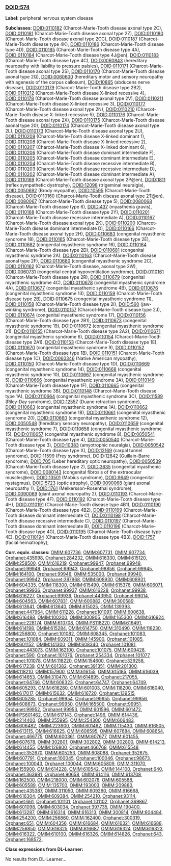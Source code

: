 
### [DOID:574](http://purl.obolibrary.org/obo/DOID_574)
**Label:** peripheral nervous system disease

**Subclasses:** [DOID:0110182](http://purl.obolibrary.org/obo/DOID_0110182) (Charcot-Marie-Tooth disease axonal type 2C), [DOID:0110181](http://purl.obolibrary.org/obo/DOID_0110181) (Charcot-Marie-Tooth disease axonal type 2Z), [DOID:0110180](http://purl.obolibrary.org/obo/DOID_0110180) (Charcot-Marie-Tooth disease axonal type 2CC), [DOID:0110187](http://purl.obolibrary.org/obo/DOID_0110187) (Charcot-Marie-Tooth disease type 4K), [DOID:0110186](http://purl.obolibrary.org/obo/DOID_0110186) (Charcot-Marie-Tooth disease type 4D), [DOID:0110185](http://purl.obolibrary.org/obo/DOID_0110185) (Charcot-Marie-Tooth disease type 4A), [DOID:0110184](http://purl.obolibrary.org/obo/DOID_0110184) (Charcot-Marie-Tooth disease type 4J@en), [DOID:0110183](http://purl.obolibrary.org/obo/DOID_0110183) (Charcot-Marie-Tooth disease type 4C), [DOID:0060843](http://purl.obolibrary.org/obo/DOID_0060843) (hereditary neuropathy with liability to pressure palsies), [DOID:0110171](http://purl.obolibrary.org/obo/DOID_0110171) (Charcot-Marie-Tooth disease axonal type 2S), [DOID:0110170](http://purl.obolibrary.org/obo/DOID_0110170) (Charcot-Marie-Tooth disease axonal type 2Q), [DOID:0060600](http://purl.obolibrary.org/obo/DOID_0060600) (hereditary motor and sensory neuropathy with agenesis of the corpus callosum), [DOID:10865](http://purl.obolibrary.org/obo/DOID_10865) (abducens nerve disease), [DOID:0110179](http://purl.obolibrary.org/obo/DOID_0110179) (Charcot-Marie-Tooth disease type 2B2), [DOID:0110212](http://purl.obolibrary.org/obo/DOID_0110212) (Charcot-Marie-Tooth disease X-linked recessive 4), [DOID:0110178](http://purl.obolibrary.org/obo/DOID_0110178) (Charcot-Marie-Tooth disease axonal type 2V), [DOID:0110211](http://purl.obolibrary.org/obo/DOID_0110211) (Charcot-Marie-Tooth disease X-linked recessive 3), [DOID:0110177](http://purl.obolibrary.org/obo/DOID_0110177) (Charcot-Marie-Tooth disease axonal type 2N), [DOID:0110210](http://purl.obolibrary.org/obo/DOID_0110210) (Charcot-Marie-Tooth disease X-linked recessive 5), [DOID:0110176](http://purl.obolibrary.org/obo/DOID_0110176) (Charcot-Marie-Tooth disease axonal type 2X), [DOID:0110175](http://purl.obolibrary.org/obo/DOID_0110175) (Charcot-Marie-Tooth disease axonal type 20), [DOID:0110174](http://purl.obolibrary.org/obo/DOID_0110174) (Charcot-Marie-Tooth disease axonal type 2L), [DOID:0110173](http://purl.obolibrary.org/obo/DOID_0110173) (Charcot-Marie-Tooth disease axonal type 2U), [DOID:0110209](http://purl.obolibrary.org/obo/DOID_0110209) (Charcot-Marie-Tooth disease X-linked dominant 1), [DOID:0110208](http://purl.obolibrary.org/obo/DOID_0110208) (Charcot-Marie-Tooth disease X-linked recessive 2), [DOID:0110207](http://purl.obolibrary.org/obo/DOID_0110207) (Charcot-Marie-Tooth disease X-linked dominant 6), [DOID:0110206](http://purl.obolibrary.org/obo/DOID_0110206) (Charcot-Marie-Tooth disease dominant intermediate F), [DOID:0110205](http://purl.obolibrary.org/obo/DOID_0110205) (Charcot-Marie-Tooth disease dominant intermediate E), [DOID:0110204](http://purl.obolibrary.org/obo/DOID_0110204) (Charcot-Marie-Tooth disease recessive intermediate B), [DOID:0110203](http://purl.obolibrary.org/obo/DOID_0110203) (Charcot-Marie-Tooth disease recessive intermediate D), [DOID:0110202](http://purl.obolibrary.org/obo/DOID_0110202) (Charcot-Marie-Tooth disease dominant intermediate A), [DOID:0110169](http://purl.obolibrary.org/obo/DOID_0110169) (Charcot-Marie-Tooth disease axonal type 2P@en), [DOID:1811](http://purl.obolibrary.org/obo/DOID_1811) (reflex sympathetic dystrophy), [DOID:12098](http://purl.obolibrary.org/obo/DOID_12098) (trigeminal neuralgia), [DOID:0050692](http://purl.obolibrary.org/obo/DOID_0050692) (Brody myopathy), [DOID:10595](http://purl.obolibrary.org/obo/DOID_10595) (Charcot-Marie-Tooth disease), [DOID:0110160](http://purl.obolibrary.org/obo/DOID_0110160) (Charcot-Marie-Tooth disease axonal type 2T@en), [DOID:0080067](http://purl.obolibrary.org/obo/DOID_0080067) (Charcot-Marie-Tooth disease type 5), [DOID:0080068](http://purl.obolibrary.org/obo/DOID_0080068) (Charcot-Marie-Tooth disease type 6), [DOID:437](http://purl.obolibrary.org/obo/DOID_437) (myasthenia gravis), [DOID:0110168](http://purl.obolibrary.org/obo/DOID_0110168) (Charcot-Marie-Tooth disease type 2Y), [DOID:0110201](http://purl.obolibrary.org/obo/DOID_0110201) (Charcot-Marie-Tooth disease recessive intermediate A), [DOID:0110167](http://purl.obolibrary.org/obo/DOID_0110167) (Charcot-Marie-Tooth disease axonal type 2K), [DOID:0110200](http://purl.obolibrary.org/obo/DOID_0110200) (Charcot-Marie-Tooth disease dominant intermediate D), [DOID:0110166](http://purl.obolibrary.org/obo/DOID_0110166) (Charcot-Marie-Tooth disease axonal type 2H), [DOID:0110683](http://purl.obolibrary.org/obo/DOID_0110683) (congenital myasthenic syndrome 18), [DOID:0110165](http://purl.obolibrary.org/obo/DOID_0110165) (Charcot-Marie-Tooth disease type 2E), [DOID:0110682](http://purl.obolibrary.org/obo/DOID_0110682) (congenital myasthenic syndrome 16), [DOID:0110164](http://purl.obolibrary.org/obo/DOID_0110164) (Charcot-Marie-Tooth disease type 2D), [DOID:0110681](http://purl.obolibrary.org/obo/DOID_0110681) (congenital myasthenic syndrome 2A), [DOID:0110163](http://purl.obolibrary.org/obo/DOID_0110163) (Charcot-Marie-Tooth disease axonal type 2F), [DOID:0110680](http://purl.obolibrary.org/obo/DOID_0110680) (congenital myasthenic syndrome 2C), [DOID:0110162](http://purl.obolibrary.org/obo/DOID_0110162) (Charcot-Marie-Tooth disease, axonal type 2W), [DOID:0060731](http://purl.obolibrary.org/obo/DOID_0060731) (congenital central hypoventilation syndrome), [DOID:0110161](http://purl.obolibrary.org/obo/DOID_0110161) (Charcot-Marie-Tooth disease type 2R), [DOID:0110679](http://purl.obolibrary.org/obo/DOID_0110679) (congenital myasthenic syndrome 4C), [DOID:0110678](http://purl.obolibrary.org/obo/DOID_0110678) (congenital myasthenic syndrome 4A), [DOID:0110677](http://purl.obolibrary.org/obo/DOID_0110677) (congenital myasthenic syndrome 4B), [DOID:0110676](http://purl.obolibrary.org/obo/DOID_0110676) (congenital myasthenic syndrome 13), [DOID:0110159](http://purl.obolibrary.org/obo/DOID_0110159) (Charcot-Marie-Tooth disease type 2B), [DOID:0110675](http://purl.obolibrary.org/obo/DOID_0110675) (congenital myasthenic syndrome 11), [DOID:0110158](http://purl.obolibrary.org/obo/DOID_0110158) (Charcot-Marie-Tooth disease type 2I), [DOID:560](http://purl.obolibrary.org/obo/DOID_560) (jaw-winking syndrome), [DOID:0110157](http://purl.obolibrary.org/obo/DOID_0110157) (Charcot-Marie-Tooth disease type 2J), [DOID:0110674](http://purl.obolibrary.org/obo/DOID_0110674) (congenital myasthenic syndrome 17), [DOID:0110156](http://purl.obolibrary.org/obo/DOID_0110156) (Charcot-Marie-Tooth disease type 2B1), [DOID:0110673](http://purl.obolibrary.org/obo/DOID_0110673) (congenital myasthenic syndrome 19), [DOID:0110672](http://purl.obolibrary.org/obo/DOID_0110672) (congenital myasthenic syndrome 21), [DOID:0110155](http://purl.obolibrary.org/obo/DOID_0110155) (Charcot-Marie-Tooth disease type 2A2), [DOID:0110671](http://purl.obolibrary.org/obo/DOID_0110671) (congenital myasthenic syndrome 6), [DOID:0110154](http://purl.obolibrary.org/obo/DOID_0110154) (Charcot-Marie-Tooth disease type 2A1), [DOID:0110153](http://purl.obolibrary.org/obo/DOID_0110153) (Charcot-Marie-Tooth disease type 1E), [DOID:0110670](http://purl.obolibrary.org/obo/DOID_0110670) (congenital myasthenic syndrome 9), [DOID:0110152](http://purl.obolibrary.org/obo/DOID_0110152) (Charcot-Marie-Tooth disease type 1B), [DOID:0110151](http://purl.obolibrary.org/obo/DOID_0110151) (Charcot-Marie-Tooth disease type 1C), [DOID:0060346](http://purl.obolibrary.org/obo/DOID_0060346) (Native American myopathy), [DOID:0110150](http://purl.obolibrary.org/obo/DOID_0110150) (Charcot-Marie-Tooth disease type 1D), [DOID:0110669](http://purl.obolibrary.org/obo/DOID_0110669) (congenital myasthenic syndrome 14), [DOID:0110668](http://purl.obolibrary.org/obo/DOID_0110668) (congenital myasthenic syndrome 10), [DOID:0110667](http://purl.obolibrary.org/obo/DOID_0110667) (congenital myasthenic syndrome 5), [DOID:0110666](http://purl.obolibrary.org/obo/DOID_0110666) (congenital myasthenic syndrome 3A), [DOID:0110149](http://purl.obolibrary.org/obo/DOID_0110149) (Charcot-Marie-Tooth disease type 1F), [DOID:0110665](http://purl.obolibrary.org/obo/DOID_0110665) (congenital myasthenic syndrome 3B), [DOID:0110148](http://purl.obolibrary.org/obo/DOID_0110148) (Charcot-Marie-Tooth disease type 1A), [DOID:0110664](http://purl.obolibrary.org/obo/DOID_0110664) (congenital myasthenic syndrome 3C), [DOID:11589](http://purl.obolibrary.org/obo/DOID_11589) (Riley-Day syndrome), [DOID:12557](http://purl.obolibrary.org/obo/DOID_12557) (Duane retraction syndrome), [DOID:0110663](http://purl.obolibrary.org/obo/DOID_0110663) (congenital myasthenic syndrome 1A), [DOID:0110662](http://purl.obolibrary.org/obo/DOID_0110662) (congenital myasthenic syndrome 1B), [DOID:0110661](http://purl.obolibrary.org/obo/DOID_0110661) (congenital myasthenic syndrome 20), [DOID:0110660](http://purl.obolibrary.org/obo/DOID_0110660) (congenital myasthenic syndrome 12), [DOID:0050548](http://purl.obolibrary.org/obo/DOID_0050548) (hereditary sensory neuropathy), [DOID:0110659](http://purl.obolibrary.org/obo/DOID_0110659) (congenital myasthenic syndrome 7), [DOID:0110658](http://purl.obolibrary.org/obo/DOID_0110658) (congenital myasthenic syndrome 15), [DOID:0110657](http://purl.obolibrary.org/obo/DOID_0110657) (congenital myasthenic syndrome 8), [DOID:0050541](http://purl.obolibrary.org/obo/DOID_0050541) (Charcot-Marie-Tooth disease type 4), [DOID:0050540](http://purl.obolibrary.org/obo/DOID_0050540) (Charcot-Marie-Tooth disease type 3), [DOID:10383](http://purl.obolibrary.org/obo/DOID_10383) (amyotrophic neuralgia), [DOID:0050542](http://purl.obolibrary.org/obo/DOID_0050542) (Charcot-Marie-Tooth disease type X), [DOID:12169](http://purl.obolibrary.org/obo/DOID_12169) (carpal tunnel syndrome), [DOID:11599](http://purl.obolibrary.org/obo/DOID_11599) (Frey syndrome), [DOID:12842](http://purl.obolibrary.org/obo/DOID_12842) (Guillain-Barre syndrome), [DOID:705](http://purl.obolibrary.org/obo/DOID_705) (Leber hereditary optic neuropathy), [DOID:0050539](http://purl.obolibrary.org/obo/DOID_0050539) (Charcot-Marie-Tooth disease type 2), [DOID:3635](http://purl.obolibrary.org/obo/DOID_3635) (congenital myasthenic syndrome), [DOID:0080143](http://purl.obolibrary.org/obo/DOID_0080143) (congenital fibrosis of the extraocular muscles@en), [DOID:13501](http://purl.obolibrary.org/obo/DOID_13501) (Mobius syndrome), [DOID:9649](http://purl.obolibrary.org/obo/DOID_9649) (congenital nystagmus), [DOID:5723](http://purl.obolibrary.org/obo/DOID_5723) (optic atrophy), [DOID:0090068](http://purl.obolibrary.org/obo/DOID_0090068) (giant axonal neuropathy 1), [DOID:1761](http://purl.obolibrary.org/obo/DOID_1761) (Melkersson-Rosenthal syndrome), [DOID:0090069](http://purl.obolibrary.org/obo/DOID_0090069) (giant axonal neuropathy 2), [DOID:0110193](http://purl.obolibrary.org/obo/DOID_0110193) (Charcot-Marie-Tooth disease type 4F), [DOID:0110192](http://purl.obolibrary.org/obo/DOID_0110192) (Charcot-Marie-Tooth disease type 4H), [DOID:0110191](http://purl.obolibrary.org/obo/DOID_0110191) (Charcot-Marie-Tooth disease type 4B1), [DOID:0110190](http://purl.obolibrary.org/obo/DOID_0110190) (Charcot-Marie-Tooth disease type 4B2), [DOID:0110199](http://purl.obolibrary.org/obo/DOID_0110199) (Charcot-Marie-Tooth disease dominant intermediate C), [DOID:0110198](http://purl.obolibrary.org/obo/DOID_0110198) (Charcot-Marie-Tooth disease recessive intermediate C), [DOID:0110197](http://purl.obolibrary.org/obo/DOID_0110197) (Charcot-Marie-Tooth disease dominant intermediate B), [DOID:0110196](http://purl.obolibrary.org/obo/DOID_0110196) (Charcot-Marie-Tooth disease type 4G), [DOID:0110195](http://purl.obolibrary.org/obo/DOID_0110195) (Charcot-Marie-Tooth disease type 4E), [DOID:0110194](http://purl.obolibrary.org/obo/DOID_0110194) (Charcot-Marie-Tooth disease type 4B3), [DOID:1757](http://purl.obolibrary.org/obo/DOID_1757) (facial hemiatrophy), 

**Corr. equiv. classes:** [OMIM:607736](http://purl.obolibrary.org/obo/OMIM_607736), [OMIM:607731](http://purl.obolibrary.org/obo/OMIM_607731), [OMIM:607734](http://purl.obolibrary.org/obo/OMIM_607734), [Orphanet:435998](http://www.orpha.net/ORDO/Orphanet_435998), [Orphanet:284232](http://www.orpha.net/ORDO/Orphanet_284232), [OMIM:616330](http://purl.obolibrary.org/obo/OMIM_616330), [OMIM:615120](http://purl.obolibrary.org/obo/OMIM_615120), [OMIM:258500](http://purl.obolibrary.org/obo/OMIM_258500), [OMIM:616219](http://purl.obolibrary.org/obo/OMIM_616219), [Orphanet:99947](http://www.orpha.net/ORDO/Orphanet_99947), [Orphanet:99948](http://www.orpha.net/ORDO/Orphanet_99948), [Orphanet:99949](http://www.orpha.net/ORDO/Orphanet_99949), [Orphanet:99943](http://www.orpha.net/ORDO/Orphanet_99943), [Orphanet:98856](http://www.orpha.net/ORDO/Orphanet_98856), [Orphanet:99945](http://www.orpha.net/ORDO/Orphanet_99945), [OMIM:164100](http://purl.obolibrary.org/obo/OMIM_164100), [Orphanet:99946](http://www.orpha.net/ORDO/Orphanet_99946), [OMIM:535000](http://purl.obolibrary.org/obo/OMIM_535000), [Orphanet:99940](http://www.orpha.net/ORDO/Orphanet_99940), [Orphanet:99942](http://www.orpha.net/ORDO/Orphanet_99942), [Orphanet:397968](http://www.orpha.net/ORDO/Orphanet_397968), [OMIM:608930](http://purl.obolibrary.org/obo/OMIM_608930), [OMIM:608931](http://purl.obolibrary.org/obo/OMIM_608931), [OMIM:604335](http://purl.obolibrary.org/obo/OMIM_604335), [OMIM:118300](http://purl.obolibrary.org/obo/OMIM_118300), [OMIM:615490](http://purl.obolibrary.org/obo/OMIM_615490), [OMIM:615376](http://purl.obolibrary.org/obo/OMIM_615376), [OMIM:606071](http://purl.obolibrary.org/obo/OMIM_606071), [Orphanet:99936](http://www.orpha.net/ORDO/Orphanet_99936), [Orphanet:99937](http://www.orpha.net/ORDO/Orphanet_99937), [OMIM:616228](http://purl.obolibrary.org/obo/OMIM_616228), [Orphanet:99938](http://www.orpha.net/ORDO/Orphanet_99938), [OMIM:616227](http://purl.obolibrary.org/obo/OMIM_616227), [Orphanet:99939](http://www.orpha.net/ORDO/Orphanet_99939), [Orphanet:443950](http://www.orpha.net/ORDO/Orphanet_443950), [Orphanet:99014](http://www.orpha.net/ORDO/Orphanet_99014), [OMIM:604563](http://purl.obolibrary.org/obo/OMIM_604563), [OMIM:607831](http://purl.obolibrary.org/obo/OMIM_607831), [OMIM:600882](http://purl.obolibrary.org/obo/OMIM_600882), [OMIM:300589](http://purl.obolibrary.org/obo/OMIM_300589), [OMIM:613641](http://purl.obolibrary.org/obo/OMIM_613641), [OMIM:613640](http://purl.obolibrary.org/obo/OMIM_613640), [OMIM:615025](http://purl.obolibrary.org/obo/OMIM_615025), [OMIM:139393](http://purl.obolibrary.org/obo/OMIM_139393), [Orphanet:447964](http://www.orpha.net/ORDO/Orphanet_447964), [OMIM:611228](http://purl.obolibrary.org/obo/OMIM_611228), [Orphanet:101097](http://www.orpha.net/ORDO/Orphanet_101097), [OMIM:600638](http://purl.obolibrary.org/obo/OMIM_600638), [OMIM:616488](http://purl.obolibrary.org/obo/OMIM_616488), [OMIM:100200](http://purl.obolibrary.org/obo/OMIM_100200), [OMIM:300905](http://purl.obolibrary.org/obo/OMIM_300905), [OMIM:165300](http://purl.obolibrary.org/obo/OMIM_165300), [OMIM:616924](http://purl.obolibrary.org/obo/OMIM_616924), [Orphanet:228174](http://www.orpha.net/ORDO/Orphanet_228174), [OMIM:610708](http://purl.obolibrary.org/obo/OMIM_610708), [OMIM:PS118220](http://purl.obolibrary.org/obo/OMIM_PS118220), [OMIM:616491](http://purl.obolibrary.org/obo/OMIM_616491), [OMIM:614198](http://purl.obolibrary.org/obo/OMIM_614198), [OMIM:615284](http://purl.obolibrary.org/obo/OMIM_615284), [OMIM:614750](http://purl.obolibrary.org/obo/OMIM_614750), [OMIM:310490](http://purl.obolibrary.org/obo/OMIM_310490), [OMIM:118230](http://purl.obolibrary.org/obo/OMIM_118230), [OMIM:256800](http://purl.obolibrary.org/obo/OMIM_256800), [Orphanet:101082](http://www.orpha.net/ORDO/Orphanet_101082), [OMIM:608345](http://purl.obolibrary.org/obo/OMIM_608345), [Orphanet:101083](http://www.orpha.net/ORDO/Orphanet_101083), [Orphanet:101084](http://www.orpha.net/ORDO/Orphanet_101084), [OMIM:609311](http://purl.obolibrary.org/obo/OMIM_609311), [OMIM:145900](http://purl.obolibrary.org/obo/OMIM_145900), [Orphanet:101085](http://www.orpha.net/ORDO/Orphanet_101085), [OMIM:601152](http://purl.obolibrary.org/obo/OMIM_601152), [OMIM:141300](http://purl.obolibrary.org/obo/OMIM_141300), [OMIM:608340](http://purl.obolibrary.org/obo/OMIM_608340), [Orphanet:101081](http://www.orpha.net/ORDO/Orphanet_101081), [Orphanet:443073](http://www.orpha.net/ORDO/Orphanet_443073), [OMIM:162100](http://purl.obolibrary.org/obo/OMIM_162100), [Orphanet:101075](http://www.orpha.net/ORDO/Orphanet_101075), [OMIM:609428](http://purl.obolibrary.org/obo/OMIM_609428), [Orphanet:590](http://www.orpha.net/ORDO/Orphanet_590), [Orphanet:101076](http://www.orpha.net/ORDO/Orphanet_101076), [Orphanet:254334](http://www.orpha.net/ORDO/Orphanet_254334), [Orphanet:101077](http://www.orpha.net/ORDO/Orphanet_101077), [Orphanet:101078](http://www.orpha.net/ORDO/Orphanet_101078), [OMIM:118220](http://purl.obolibrary.org/obo/OMIM_118220), [OMIM:154600](http://purl.obolibrary.org/obo/OMIM_154600), [Orphanet:329258](http://www.orpha.net/ORDO/Orphanet_329258), [OMIM:617239](http://purl.obolibrary.org/obo/OMIM_617239), [OMIM:601382](http://purl.obolibrary.org/obo/OMIM_601382), [Orphanet:391351](http://www.orpha.net/ORDO/Orphanet_391351), [OMIM:201300](http://purl.obolibrary.org/obo/OMIM_201300), [OMIM:118210](http://purl.obolibrary.org/obo/OMIM_118210), [OMIM:157900](http://purl.obolibrary.org/obo/OMIM_157900), [OMIM:616155](http://purl.obolibrary.org/obo/OMIM_616155), [OMIM:615185](http://purl.obolibrary.org/obo/OMIM_615185), [OMIM:616039](http://purl.obolibrary.org/obo/OMIM_616039), [OMIM:614653](http://purl.obolibrary.org/obo/OMIM_614653), [OMIM:310470](http://purl.obolibrary.org/obo/OMIM_310470), [OMIM:614895](http://purl.obolibrary.org/obo/OMIM_614895), [Orphanet:217055](http://www.orpha.net/ORDO/Orphanet_217055), [Orphanet:64746](http://www.orpha.net/ORDO/Orphanet_64746), [OMIM:608323](http://purl.obolibrary.org/obo/OMIM_608323), [Orphanet:64747](http://www.orpha.net/ORDO/Orphanet_64747), [Orphanet:64749](http://www.orpha.net/ORDO/Orphanet_64749), [OMIM:605293](http://purl.obolibrary.org/obo/OMIM_605293), [OMIM:616280](http://purl.obolibrary.org/obo/OMIM_616280), [OMIM:601003](http://purl.obolibrary.org/obo/OMIM_601003), [OMIM:118200](http://purl.obolibrary.org/obo/OMIM_118200), [OMIM:616040](http://purl.obolibrary.org/obo/OMIM_616040), [OMIM:617017](http://purl.obolibrary.org/obo/OMIM_617017), [OMIM:615632](http://purl.obolibrary.org/obo/OMIM_615632), [OMIM:616720](http://purl.obolibrary.org/obo/OMIM_616720), [Orphanet:139515](http://www.orpha.net/ORDO/Orphanet_139515), [OMIM:605285](http://purl.obolibrary.org/obo/OMIM_605285), [Orphanet:99954](http://www.orpha.net/ORDO/Orphanet_99954), [Orphanet:99955](http://www.orpha.net/ORDO/Orphanet_99955), [Orphanet:99956](http://www.orpha.net/ORDO/Orphanet_99956), [OMIM:608673](http://purl.obolibrary.org/obo/OMIM_608673), [Orphanet:99950](http://www.orpha.net/ORDO/Orphanet_99950), [OMIM:165500](http://purl.obolibrary.org/obo/OMIM_165500), [Orphanet:99951](http://www.orpha.net/ORDO/Orphanet_99951), [Orphanet:99952](http://www.orpha.net/ORDO/Orphanet_99952), [Orphanet:99953](http://www.orpha.net/ORDO/Orphanet_99953), [OMIM:601596](http://purl.obolibrary.org/obo/OMIM_601596), [OMIM:601472](http://purl.obolibrary.org/obo/OMIM_601472), [OMIM:PS601462](http://purl.obolibrary.org/obo/OMIM_PS601462), [OMIM:617143](http://purl.obolibrary.org/obo/OMIM_617143), [Orphanet:1496](http://www.orpha.net/ORDO/Orphanet_1496), [OMIM:614436](http://purl.obolibrary.org/obo/OMIM_614436), [OMIM:214400](http://purl.obolibrary.org/obo/OMIM_214400), [OMIM:255995](http://purl.obolibrary.org/obo/OMIM_255995), [OMIM:254300](http://purl.obolibrary.org/obo/OMIM_254300), [OMIM:606483](http://purl.obolibrary.org/obo/OMIM_606483), [OMIM:606482](http://purl.obolibrary.org/obo/OMIM_606482), [OMIM:223900](http://purl.obolibrary.org/obo/OMIM_223900), [OMIM:601462](http://purl.obolibrary.org/obo/OMIM_601462), [OMIM:115430](http://purl.obolibrary.org/obo/OMIM_115430), [OMIM:616505](http://purl.obolibrary.org/obo/OMIM_616505), [OMIM:613115](http://purl.obolibrary.org/obo/OMIM_613115), [OMIM:616625](http://purl.obolibrary.org/obo/OMIM_616625), [OMIM:606595](http://purl.obolibrary.org/obo/OMIM_606595), [OMIM:607684](http://purl.obolibrary.org/obo/OMIM_607684), [OMIM:608654](http://purl.obolibrary.org/obo/OMIM_608654), [Orphanet:466775](http://www.orpha.net/ORDO/Orphanet_466775), [OMIM:600361](http://purl.obolibrary.org/obo/OMIM_600361), [OMIM:607677](http://purl.obolibrary.org/obo/OMIM_607677), [OMIM:601455](http://purl.obolibrary.org/obo/OMIM_601455), [OMIM:607678](http://purl.obolibrary.org/obo/OMIM_607678), [OMIM:302801](http://purl.obolibrary.org/obo/OMIM_302801), [OMIM:302802](http://purl.obolibrary.org/obo/OMIM_302802), [OMIM:302800](http://purl.obolibrary.org/obo/OMIM_302800), [OMIM:614213](http://purl.obolibrary.org/obo/OMIM_614213), [OMIM:614455](http://purl.obolibrary.org/obo/OMIM_614455), [OMIM:126800](http://purl.obolibrary.org/obo/OMIM_126800), [Orphanet:466768](http://www.orpha.net/ORDO/Orphanet_466768), [OMIM:615548](http://purl.obolibrary.org/obo/OMIM_615548), [Orphanet:352670](http://www.orpha.net/ORDO/Orphanet_352670), [OMIM:605253](http://purl.obolibrary.org/obo/OMIM_605253), [OMIM:608088](http://purl.obolibrary.org/obo/OMIM_608088), [Orphanet:352675](http://www.orpha.net/ORDO/Orphanet_352675), [OMIM:607791](http://purl.obolibrary.org/obo/OMIM_607791), [Orphanet:100045](http://www.orpha.net/ORDO/Orphanet_100045), [Orphanet:100046](http://www.orpha.net/ORDO/Orphanet_100046), [Orphanet:98673](http://www.orpha.net/ORDO/Orphanet_98673), [Orphanet:100043](http://www.orpha.net/ORDO/Orphanet_100043), [Orphanet:100044](http://www.orpha.net/ORDO/Orphanet_100044), [OMIM:605809](http://purl.obolibrary.org/obo/OMIM_605809), [OMIM:311070](http://purl.obolibrary.org/obo/OMIM_311070), [OMIM:155900](http://purl.obolibrary.org/obo/OMIM_155900), [OMIM:614228](http://purl.obolibrary.org/obo/OMIM_614228), [OMIM:610542](http://purl.obolibrary.org/obo/OMIM_610542), [OMIM:144100](http://purl.obolibrary.org/obo/OMIM_144100), [Orphanet:640](http://www.orpha.net/ORDO/Orphanet_640), [Orphanet:363981](http://www.orpha.net/ORDO/Orphanet_363981), [Orphanet:90658](http://www.orpha.net/ORDO/Orphanet_90658), [OMIM:614116](http://purl.obolibrary.org/obo/OMIM_614116), [OMIM:613708](http://purl.obolibrary.org/obo/OMIM_613708), [OMIM:162500](http://purl.obolibrary.org/obo/OMIM_162500), [OMIM:218000](http://purl.obolibrary.org/obo/OMIM_218000), [OMIM:602078](http://purl.obolibrary.org/obo/OMIM_602078), [OMIM:605588](http://purl.obolibrary.org/obo/OMIM_605588), [OMIM:605589](http://purl.obolibrary.org/obo/OMIM_605589), [OMIM:135700](http://purl.obolibrary.org/obo/OMIM_135700), [OMIM:193003](http://purl.obolibrary.org/obo/OMIM_193003), [OMIM:209880](http://purl.obolibrary.org/obo/OMIM_209880), [Orphanet:435387](http://www.orpha.net/ORDO/Orphanet_435387), [OMIM:311050](http://purl.obolibrary.org/obo/OMIM_311050), [OMIM:609260](http://purl.obolibrary.org/obo/OMIM_609260), [OMIM:616668](http://purl.obolibrary.org/obo/OMIM_616668), [OMIM:616304](http://purl.obolibrary.org/obo/OMIM_616304), [OMIM:609384](http://purl.obolibrary.org/obo/OMIM_609384), [OMIM:254210](http://purl.obolibrary.org/obo/OMIM_254210), [Orphanet:93114](http://www.orpha.net/ORDO/Orphanet_93114), [Orphanet:661](http://www.orpha.net/ORDO/Orphanet_661), [Orphanet:101101](http://www.orpha.net/ORDO/Orphanet_101101), [Orphanet:101102](http://www.orpha.net/ORDO/Orphanet_101102), [Orphanet:369867](http://www.orpha.net/ORDO/Orphanet_369867), [OMIM:601098](http://purl.obolibrary.org/obo/OMIM_601098), [OMIM:603034](http://purl.obolibrary.org/obo/OMIM_603034), [Orphanet:397735](http://www.orpha.net/ORDO/Orphanet_397735), [OMIM:190400](http://purl.obolibrary.org/obo/OMIM_190400), [OMIM:613287](http://purl.obolibrary.org/obo/OMIM_613287), [OMIM:616314](http://purl.obolibrary.org/obo/OMIM_616314), [OMIM:616313](http://purl.obolibrary.org/obo/OMIM_616313), [OMIM:300814](http://purl.obolibrary.org/obo/OMIM_300814), [OMIM:604484](http://purl.obolibrary.org/obo/OMIM_604484), [OMIM:254200](http://purl.obolibrary.org/obo/OMIM_254200), [OMIM:256860](http://purl.obolibrary.org/obo/OMIM_256860), [OMIM:162400](http://purl.obolibrary.org/obo/OMIM_162400), [Orphanet:300319](http://www.orpha.net/ORDO/Orphanet_300319), [Orphanet:651](http://www.orpha.net/ORDO/Orphanet_651), [OMIM:604356](http://purl.obolibrary.org/obo/OMIM_604356), [OMIM:616684](http://purl.obolibrary.org/obo/OMIM_616684), [OMIM:616321](http://purl.obolibrary.org/obo/OMIM_616321), [OMIM:616688](http://purl.obolibrary.org/obo/OMIM_616688), [OMIM:256850](http://purl.obolibrary.org/obo/OMIM_256850), [OMIM:616325](http://purl.obolibrary.org/obo/OMIM_616325), [OMIM:616687](http://purl.obolibrary.org/obo/OMIM_616687), [OMIM:616324](http://purl.obolibrary.org/obo/OMIM_616324), [OMIM:616323](http://purl.obolibrary.org/obo/OMIM_616323), [OMIM:616322](http://purl.obolibrary.org/obo/OMIM_616322), [OMIM:610100](http://purl.obolibrary.org/obo/OMIM_610100), [OMIM:616326](http://purl.obolibrary.org/obo/OMIM_616326), [OMIM:614826](http://purl.obolibrary.org/obo/OMIM_614826), [Orphanet:643](http://www.orpha.net/ORDO/Orphanet_643), [Orphanet:168572](http://www.orpha.net/ORDO/Orphanet_168572), 

**Class expressions from DL-Learner:**

No results from DL-Learner...



